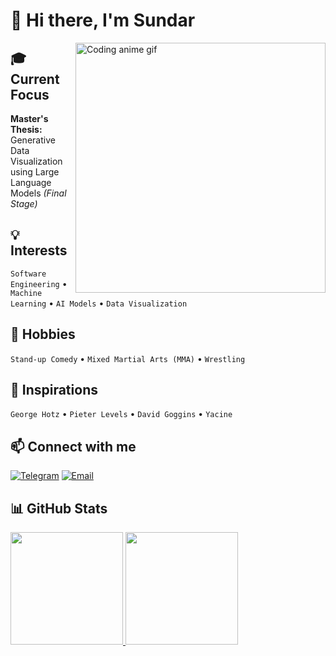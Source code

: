 # 👋 Hi there, I'm Sundar

<img align="right" width="400" src="./anime_coding.gif" alt="Coding anime gif">

## 🎓 Current Focus
**Master's Thesis:** Generative Data Visualization using Large Language Models *(Final Stage)*

## 💡 Interests
`Software Engineering` • `Machine Learning` • `AI Models` • `Data Visualization`

## 🌟 Hobbies
`Stand-up Comedy` • `Mixed Martial Arts (MMA)` • `Wrestling`

## 🚀 Inspirations
`George Hotz` • `Pieter Levels` • `David Goggins` • `Yacine`

## 📫 Connect with me
[![Telegram](https://img.shields.io/badge/Telegram-2CA5E0?style=for-the-badge&logo=telegram&logoColor=white)](https://t.me/Sundar159)
[![Email](https://img.shields.io/badge/Email-D14836?style=for-the-badge&logo=gmail&logoColor=white)](mailto:sundardas159@gmail.com)

## 📊 GitHub Stats

<a href="https://github.com/anuraghazra/github-readme-stats">
  <img height="180em" src="https://github-readme-stats.vercel.app/api?username=SundarMD&show_icons=true&theme=dark&include_all_commits=true&count_private=true"/>
  <img height="180em" src="https://github-readme-stats.vercel.app/api/top-langs/?username=SundarMD&layout=compact&langs_count=7&theme=dark"/>
</a>
